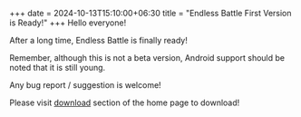 +++
date = 2024-10-13T15:10:00+06:30
title = "Endless Battle First Version is Ready!"
+++
Hello everyone!
<!--more-->
After a long time, Endless Battle is finally ready!

Remember, although this is not a beta version, Android support should be noted that it is still young.

Any bug report / suggestion is welcome!

Please visit [download](@/_index.md#download) section of the home page to download!